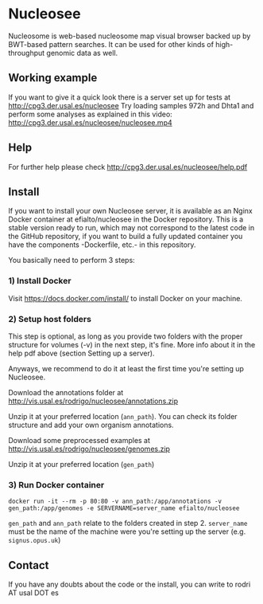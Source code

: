 # Nucleosee

Nucleosome is web-based nucleosome map visual browser backed up by BWT-based pattern searches. It can be used for other kinds of high-throughput genomic data as well.

## Working example
If you want to give it a quick look there is a server set up for tests at http://cpg3.der.usal.es/nucleosee
Try loading samples 972h and Dhta1 and perform some analyses as explained in this video: http://cpg3.der.usal.es/nucleosee/nucleosee.mp4

## Help 
For further help please check http://cpg3.der.usal.es/nucleosee/help.pdf

## Install
If you want to install your own Nucleosee server, it is available as an Nginx Docker container at efialto/nucleosee in the Docker repository. This is a stable version ready to run, which may not correspond to the latest code in the GitHub repository, if you want to build a fully updated container you have the components -Dockerfile, etc.- in this repository.

You basically need to perform 3 steps:
### 1) Install Docker
Visit https://docs.docker.com/install/ to install Docker on your machine.
### 2) Setup host folders
This step is optional, as long as you provide two folders with the proper structure for volumes (-v) in the next step, it's fine. More info about it in the help pdf above (section Setting up a server).

Anyways, we recommend to do it at least the first time you're setting up Nucleosee.

Download the annotations folder at http://vis.usal.es/rodrigo/nucleosee/annotations.zip

Unzip it at your preferred location (`ann_path`). You can check its folder structure and add 
your own organism annotations.

Download some preprocessed examples at http://vis.usal.es/rodrigo/nucleosee/genomes.zip

Unzip it at your preferred location (`gen_path`)


### 3) Run Docker container
```
docker run -it --rm -p 80:80 -v ann_path:/app/annotations -v gen_path:/app/genomes -e SERVERNAME=server_name efialto/nucleosee
```
`gen_path` and `ann_path` relate to the folders created in step 2. `server_name` must be the name of the machine were you're setting up the server (e.g. `signus.opus.uk`)

## Contact
If you have any doubts about the code or the install, you can write to rodri AT usal DOT es


